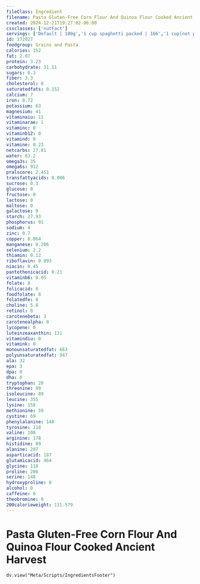 ```yaml
---
fileClass: Ingredient
filename: Pasta Gluten-Free Corn Flour And Quinoa Flour Cooked Ancient Harvest
created: 2024-12-21T19:27:02-06:00
cssclasses: ['nutFact']
servings: ['Default | 100g','1 cup spaghetti packed | 166','1 cup(not packed) not packed | 132','1 cup elbows not packed not packed | 111']
id: 172027
foodgroup: Grains and Pasta
calories: 152
fat: 2.07
protein: 3.23
carbohydrate: 31.11
sugars: 0.3
fiber: 3.3
cholesterol: 0
saturatedfats: 0.152
calcium: 7
iron: 0.72
potassium: 63
magnesium: 41
vitaminaiu: 11
vitaminarae: 1
vitaminc: 0
vitaminb12: 0
vitamind: 0
vitamine: 0.23
netcarbs: 27.81
water: 63.2
omega3s: 35
omega6s: 912
pralscore: 2.451
transfattyacids: 0.006
sucrose: 0.3
glucose: 0
fructose: 0
lactose: 0
maltose: 0
galactose: 0
starch: 27.93
phosphorus: 91
sodium: 4
zinc: 0.7
copper: 0.064
manganese: 0.206
selenium: 2.2
thiamin: 0.12
riboflavin: 0.093
niacin: 0.45
pantothenicacid: 0.21
vitaminb6: 0.05
folate: 8
folicacid: 0
foodfolate: 8
folatedfe: 8
choline: 5.8
retinol: 0
carotenebeta: 3
carotenealpha: 0
lycopene: 0
luteinzeaxanthin: 131
vitamindiu: 0
vitamink: 0
monounsaturatedfat: 663
polyunsaturatedfat: 947
ala: 32
epa: 3
dpa: 0
dha: 0
tryptophan: 20
threonine: 99
isoleucine: 89
leucine: 355
lysine: 158
methionine: 59
cystine: 69
phenylalanine: 148
tyrosine: 118
valine: 108
arginine: 178
histidine: 89
alanine: 207
asparticacid: 187
glutamicacid: 464
glycine: 118
proline: 286
serine: 148
hydroxyproline: 0
alcohol: 0
caffeine: 0
theobromine: 0
200calorieweight: 131.579
---
```


# Pasta Gluten-Free Corn Flour And Quinoa Flour Cooked Ancient Harvest

```dataviewjs
dv.view("Meta/Scripts/IngredientsFooter")
```